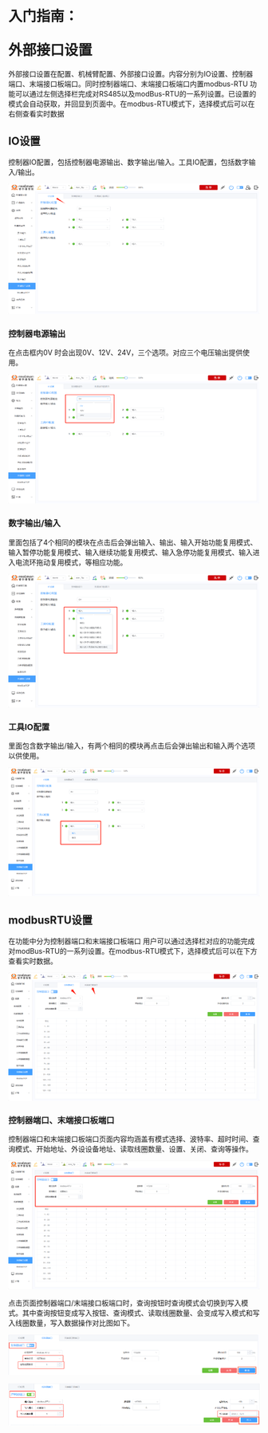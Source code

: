 # <p class="hidden">入门指南：</p>外部接口设置

外部接口设置在配置、机械臂配置、外部接口设置。内容分别为IO设置、控制器端口、末端接口板端口。同时控制器端口、末端接口板端口内置modbus-RTU 功能可以通过左侧选择栏完成对RS485以及modBus-RTU的一系列设置。已设置的模式会自动获取，并回显到页面中。在modbus-RTU模式下，选择模式后可以在右侧查看实时数据

## IO设置

控制器IO配置，包括控制器电源输出、数字输出/输入。工具IO配置，包括数字输入/输出。

![image260](../teachingPendant/doc/image260.png)

### 控制器电源输出

在点击框内0V 时会出现0V、12V、24V，三个选项。对应三个电压输出提供使用。

![image261](../teachingPendant/doc/image261.png)

### 数字输出/输入

里面包括了4个相同的模块在点击后会弹出输入、输出、输入开始功能复用模式、输入暂停功能复用模式、输入继续功能复用模式、输入急停功能复用模式、输入进入电流环拖动复用模式，等相应功能。

![image262](../teachingPendant/doc/image262.png)

### 工具IO配置

里面包含数字输出/输入，有两个相同的模块再点击后会弹出输出和输入两个选项以供使用。

![image263](../teachingPendant/doc/image263.png)

## modbusRTU设置

在功能中分为控制器端口和末端接口板端口 用户可以通过选择栏对应的功能完成对modBus-RTU的一系列设置。在modbus-RTU模式下，选择模式后可以在下方查看实时数据。

![image264](../teachingPendant/doc/image264.png)

### 控制器端口、末端接口板端口

控制器端口和末端接口板端口页面内容均涵盖有模式选择、波特率、超时时间、查询模式、开始地址、外设设备地址、读取线圈数量、设置、关闭、查询等操作。

![image265](../teachingPendant/doc/image265.png)

点击页面控制器端口/末端接口板端口时，查询按钮时查询模式会切换到写入模式。其中查询按钮变成写入按钮、查询模式、读取线圈数量、会变成写入模式和写入线圈数量，写入数据操作对比图如下。

![image266](../teachingPendant/doc/image266.png)

![image267](../teachingPendant/doc/image267.png)
